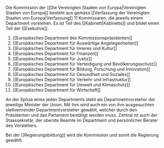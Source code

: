 Die Kommission der [[Die Vereinigten Staaten von Europa|Vereinigten Staaten von Europa]] besteht aus gemäss [[Verfassung der Vereinigten Staaten von Europa|Verfassung]] 11 Kommissaren, die jeweils einem Department vorstehen. Es ist Teil des [[Kabinett|Kabinetts]] und bildet einen Teil der [[Exekutive]].
1. [[Europäisches Department des Kommissionspräsidenten]]
2. [[Europäisches Department für Auswärtige Angelegenheiten]]
3. [[Europäisches Department für Inneres und Kultur]]
4. [[Europäisches Department für Finanzen]]
5. [[Europäisches Department für Justiz]]
6. [[Europäisches Department für Verteidigung und Bevölkerungsschutz]]
7. [[Europäisches Department für Bildung, Forschung und Innovation]]
8. [[Europäisches Department für Gesundheit und Soziales]]
9. [[Europäisches Department für Verkehr und Infrastruktur]]
10. [[Europäisches Department für Umwelt und Klimaschutz]]
12. [[Europäisches Department für Wirtschaft]]

An der Spitze eines jeden Departments steht als Departmentvorsteher der jeweilige Minister der Union. Mit ihm wird auch ein von ihm ausgesuchten stellvertrender Departmentvorsteher gewählt, welcher durch den Präsidenten und das Parlament bestätigt werden muss. 
Zentral ist auch der Staassekretär, der oberste Beamte im Department und persönlicher Berater des Vorstehers.

Bei der [[Regierungsbildung]] wird die Kommission und somit die Regierung gewählt.